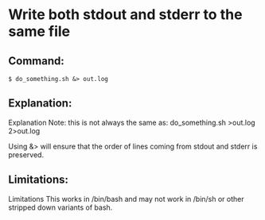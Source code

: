 # Write both stdout and stderr to the same file

## Command:
```
$ do_something.sh &> out.log
```

## Explanation:
Explanation
Note: this is not always the same as:
do_something.sh >out.log 2>out.log

Using &> will ensure that the order of lines coming from stdout and stderr is preserved.

## Limitations:
Limitations
This works in /bin/bash and may not work in /bin/sh or other stripped down variants of bash.

